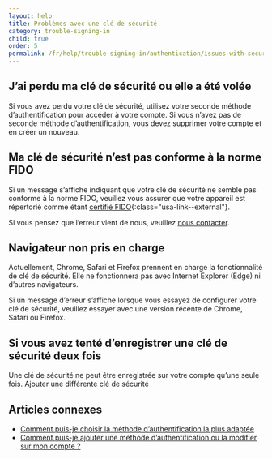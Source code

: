 ```yaml
---
layout: help
title: Problèmes avec une clé de sécurité
category: trouble-signing-in
child: true
order: 5
permalink: /fr/help/trouble-signing-in/authentication/issues-with-security-key/
---
```


## J’ai perdu ma clé de sécurité ou elle a été volée

Si vous avez perdu votre clé de sécurité, utilisez votre seconde méthode d’authentification pour accéder à votre compte. Si vous n’avez pas de seconde méthode d’authentification, vous devez supprimer votre compte et en créer un nouveau.

## Ma clé de sécurité n’est pas conforme à la norme FIDO

Si un message s’affiche indiquant que votre clé de sécurité ne semble pas conforme à la norme FIDO, veuillez vous assurer que votre appareil est répertorié comme étant [certifié FIDO](https://fidoalliance.org/certification/fido-certified-products/){:class="usa-link--external"}.

Si vous pensez que l’erreur vient de nous, veuillez [nous contacter](/fr/contact/).

## Navigateur non pris en charge

Actuellement, Chrome, Safari et Firefox prennent en charge la fonctionnalité de clé de sécurité. Elle ne fonctionnera pas avec Internet Explorer (Edge) ni d’autres navigateurs.

Si un message d’erreur s’affiche lorsque vous essayez de configurer votre clé de sécurité, veuillez essayer avec une version récente de Chrome, Safari ou Firefox.

## Si vous avez tenté d’enregistrer une clé de sécurité deux fois

Une clé de sécurité ne peut être enregistrée sur votre compte qu’une seule fois. Ajouter une différente clé de sécurité


## Articles connexes

* [Comment puis-je choisir la méthode d’authentification la plus adaptée](/fr/help/create-account/authentication-methods/)
* [Comment puis-je ajouter une méthode d’authentification ou la modifier sur mon compte ?](/fr/help/manage-your-account/add-or-change-your-authentication-method/)
